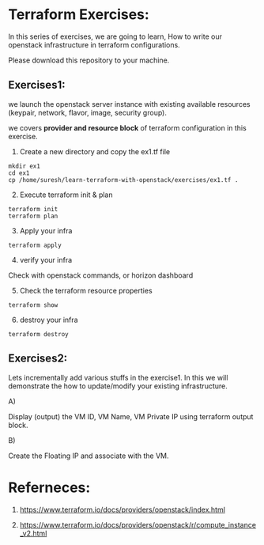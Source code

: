Terraform Exercises:
=====================

In this series of exercises, 
we are going to learn, How to write our openstack infrastructure in terraform configurations.

Please download this repository to your machine.



Exercises1:
-----------

we launch the openstack server instance with existing available resources (keypair, network, flavor, image, security group).

we covers **provider and resource block**  of terraform configuration in this exercise.

1. Create a new directory and copy the ex1.tf file 

```
mkdir ex1
cd ex1
cp /home/suresh/learn-terraform-with-openstack/exercises/ex1.tf .
```

2. Execute terraform init & plan

```
terraform init
terraform plan
```


3. Apply your infra

```
terraform apply
```

4. verify your infra

Check with openstack commands, or horizon dashboard


5. Check the terraform resource properties

```
terraform show
```

6. destroy your infra

```
terraform destroy
```


Exercises2:
-----------
Lets incrementally add various stuffs in the exercise1. 
In this we will demonstrate the how to update/modify your existing infrastructure.


A)

Display (output) the VM ID, VM Name, VM Private IP using terraform output block.


B)

Create the Floating IP and associate with the VM.




Referneces:
===============
1. https://www.terraform.io/docs/providers/openstack/index.html

2. https://www.terraform.io/docs/providers/openstack/r/compute_instance_v2.html
 


